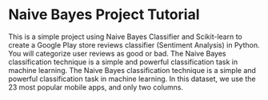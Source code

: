 # Naive Bayes Project Tutorial
 
This is a simple project using Naive Bayes Classifier and Scikit-learn to create a Google Play store reviews classifier (Sentiment Analysis) in Python. You will categorize user reviews as good or bad. The Naive Bayes classification technique is a simple and powerful classification task in machine learning. The Naive Bayes classification technique is a simple and powerful classification task in machine learning. In this dataset, we use the 23 most popular mobile apps, and only two columns.

